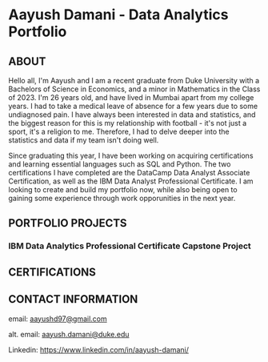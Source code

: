 # Aayush Damani - Data Analytics Portfolio
## ABOUT
Hello all, I'm Aayush and I am a recent graduate from Duke University with a Bachelors of Science in Economics, and a minor in Mathematics in the Class of 2023. I'm 26 years old, and have lived in Mumbai apart from my college years. I had to take a medical leave of absence for a few years due to some undiagnosed pain. I have always been interested in data and statistics, and the biggest reason for this is my relationship with football - it's not just a sport, it's a religion to me. Therefore, I had to delve deeper into the statistics and data if my team isn't doing well. 

Since graduating this year, I have been working on acquiring certifications and learning essential languages such as SQL and Python. The two certifications I have completed are the DataCamp Data Analyst Associate Certification, as well as the IBM Data Analyst Professional Certificate. I am looking to create and build my portfolio now, while also being open to gaining some experience through work opporunities in the next year. 
## PORTFOLIO PROJECTS 

### IBM Data Analytics Professional Certificate Capstone Project



## CERTIFICATIONS

## CONTACT INFORMATION
email: aayushd97@gmail.com

alt. email: aayush.damani@duke.edu

Linkedin: https://www.linkedin.com/in/aayush-damani/

